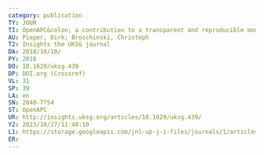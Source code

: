 ```yaml
---
category: publication
TY: JOUR
TI: OpenAPC&colon; a contribution to a transparent and reproducible monitoring of fee-based open access publishing across institutions and nations
AU: Pieper, Dirk; Broschinski, Christoph
T2: Insights the UKSG journal
DA: 2018/10/10/
PY: 2018
DO: 10.1629/uksg.439
DP: DOI.org (Crossref)
VL: 31
SP: 39
LA: en
SN: 2048-7754
ST: OpenAPC
UR: http://insights.uksg.org/articles/10.1629/uksg.439/
Y2: 2023/10/27/11:48:10
L1: https://storage.googleapis.com/jnl-up-j-i-files/journals/1/articles/439/submission/proof/439-1-4151-1-10-20181010.pdf
ER: 
---
```

